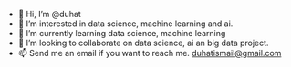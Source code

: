 - 👋 Hi, I’m @duhat
- 👀 I’m interested in data science, machine learning and ai.
- 🌱 I’m currently learning data science, machine learning
- 💞️ I’m looking to collaborate on data science, ai an big data project.
- 📫 Send me an email if you want to reach me. duhatismail@gmail.com

<!---
duhat/duhat is a ✨ special ✨ repository because its `README.md` (this file) appears on your GitHub profile.
You can click the Preview link to take a look at your changes.
--->
